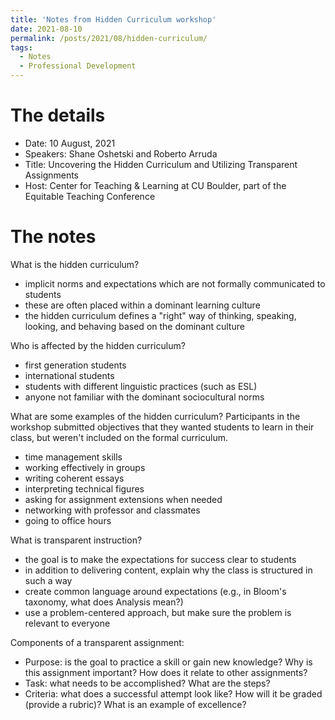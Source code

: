 ```yaml
---
title: 'Notes from Hidden Curriculum workshop'
date: 2021-08-10
permalink: /posts/2021/08/hidden-curriculum/
tags:
  - Notes
  - Professional Development
---
```


# The details
- Date: 10 August, 2021
- Speakers: Shane Oshetski and Roberto Arruda
- Title: Uncovering the Hidden Curriculum and Utilizing Transparent Assignments
- Host: Center for Teaching & Learning at CU Boulder, part of the Equitable Teaching Conference

# The notes
What is the hidden curriculum?
- implicit norms and expectations which are not formally communicated to students
- these are often placed within a dominant learning culture
- the hidden curriculum defines a "right" way of thinking, speaking, looking, and behaving based on the dominant culture

Who is affected by the hidden curriculum?
- first generation students
- international students
- students with different linguistic practices (such as ESL)
- anyone not familiar with the dominant sociocultural norms

What are some examples of the hidden curriculum? Participants in the workshop submitted objectives that they wanted students to learn in their class, but weren't included on the formal curriculum.
- time management skills
- working effectively in groups
- writing coherent essays
- interpreting technical figures
- asking for assignment extensions when needed
- networking with professor and classmates
- going to office hours

What is transparent instruction?
- the goal is to make the expectations for success clear to students
- in addition to delivering content, explain why the class is structured in such a way
- create common language around expectations (e.g., in Bloom's taxonomy, what does Analysis mean?)
- use a problem-centered approach, but make sure the problem is relevant to everyone

Components of a transparent assignment:
- Purpose: is the goal to practice a skill or gain new knowledge? Why is this assignment important? How does it relate to other assignments?
- Task: what needs to be accomplished? What are the steps?  
- Criteria: what does a successful attempt look like? How will it be graded (provide a rubric)? What is an example of excellence?
